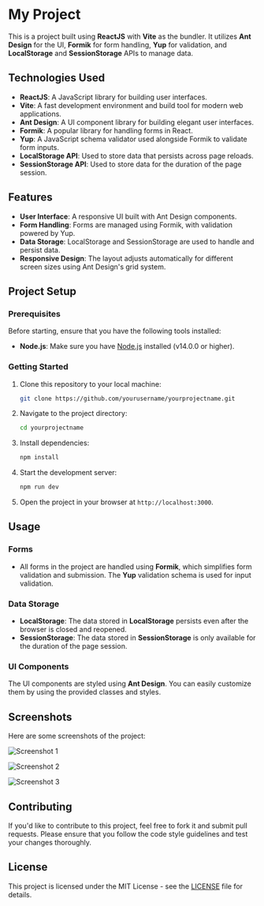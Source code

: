 # My Project

This is a project built using **ReactJS** with **Vite** as the bundler. It utilizes **Ant Design** for the UI, **Formik** for form handling, **Yup** for validation, and **LocalStorage** and **SessionStorage** APIs to manage data. 

## Technologies Used
- **ReactJS**: A JavaScript library for building user interfaces.
- **Vite**: A fast development environment and build tool for modern web applications.
- **Ant Design**: A UI component library for building elegant user interfaces.
- **Formik**: A popular library for handling forms in React.
- **Yup**: A JavaScript schema validator used alongside Formik to validate form inputs.
- **LocalStorage API**: Used to store data that persists across page reloads.
- **SessionStorage API**: Used to store data for the duration of the page session.

## Features
- **User Interface**: A responsive UI built with Ant Design components.
- **Form Handling**: Forms are managed using Formik, with validation powered by Yup.
- **Data Storage**: LocalStorage and SessionStorage are used to handle and persist data.
- **Responsive Design**: The layout adjusts automatically for different screen sizes using Ant Design's grid system.

## Project Setup

### Prerequisites
Before starting, ensure that you have the following tools installed:
- **Node.js**: Make sure you have [Node.js](https://nodejs.org/) installed (v14.0.0 or higher).

### Getting Started

1. Clone this repository to your local machine:
    ```bash
    git clone https://github.com/yourusername/yourprojectname.git
    ```

2. Navigate to the project directory:
    ```bash
    cd yourprojectname
    ```

3. Install dependencies:
    ```bash
    npm install
    ```

4. Start the development server:
    ```bash
    npm run dev
    ```

5. Open the project in your browser at `http://localhost:3000`.

## Usage

### Forms

- All forms in the project are handled using **Formik**, which simplifies form validation and submission. The **Yup** validation schema is used for input validation.

### Data Storage

- **LocalStorage**: The data stored in **LocalStorage** persists even after the browser is closed and reopened.
- **SessionStorage**: The data stored in **SessionStorage** is only available for the duration of the page session.

### UI Components

The UI components are styled using **Ant Design**. You can easily customize them by using the provided classes and styles. 

## Screenshots

Here are some screenshots of the project:

![Screenshot 1](../flowtech-crud/src/assets/images/screens/Screenshot%202025-01-06%20191244.png)

![Screenshot 2](../flowtech-crud/src/assets/images/screens/Screenshot%202025-01-06%20191258.png)

![Screenshot 3](../flowtech-crud/src/assets/images/screens/Screenshot%202025-01-06%20191427.png)

## Contributing

If you'd like to contribute to this project, feel free to fork it and submit pull requests. Please ensure that you follow the code style guidelines and test your changes thoroughly.

## License

This project is licensed under the MIT License - see the [LICENSE](LICENSE) file for details.
